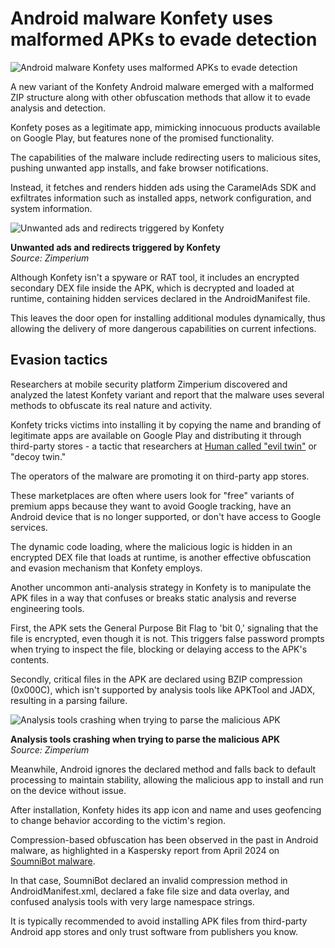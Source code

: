 # Android malware Konfety uses malformed APKs to evade detection

![Android malware Konfety uses malformed APKs to evade detection](https://www.bleepstatic.com/content/hl-images/2025/07/15/android-confetti.jpg)

A new variant of the Konfety Android malware emerged with a malformed ZIP structure along with other obfuscation methods that allow it to evade analysis and detection.

Konfety poses as a legitimate app, mimicking innocuous products available on Google Play, but features none of the promised functionality. 

The capabilities of the malware include redirecting users to malicious sites, pushing unwanted app installs, and fake browser notifications.

Instead, it fetches and renders hidden ads using the CaramelAds SDK and exfiltrates information such as installed apps, network configuration, and system information.

![Unwanted ads and redirects triggered by Konfety](https://www.bleepstatic.com/images/news/u/1220909/2025/July/redirects.jpg)

**Unwanted ads and redirects triggered by Konfety**  
_Source: Zimperium_

Although Konfety isn't a spyware or RAT tool, it includes an encrypted secondary DEX file inside the APK, which is decrypted and loaded at runtime, containing hidden services declared in the AndroidManifest file.

This leaves the door open for installing additional modules dynamically, thus allowing the delivery of more dangerous capabilities on current infections.

## Evasion tactics

Researchers at mobile security platform Zimperium discovered and analyzed the latest Konfety variant and report that the malware uses several methods to obfuscate its real nature and activity.

Konfety tricks victims into installing it by copying the name and branding of legitimate apps are available on Google Play and distributing it through third-party stores - a tactic that researchers at [Human called "evil twin"](https://www.humansecurity.com/learn/blog/satori-threat-intelligence-alert-konfety-spreads-evil-twin-apps-for-multiple-fraud-schemes/) or "decoy twin."

The operators of the malware are promoting it on third-party app stores.

These marketplaces are often where users look for "free" variants of premium apps because they want to avoid Google tracking, have an Android device that is no longer supported, or don't have access to Google services.

The dynamic code loading, where the malicious logic is hidden in an encrypted DEX file that loads at runtime, is another effective obfuscation and evasion mechanism that Konfety employs.

Another uncommon anti-analysis strategy in Konfety is to manipulate the APK files in a way that confuses or breaks static analysis and reverse engineering tools.

First, the APK sets the General Purpose Bit Flag to 'bit 0,' signaling that the file is encrypted, even though it is not. This triggers false password prompts when trying to inspect the file, blocking or delaying access to the APK's contents.

Secondly, critical files in the APK are declared using BZIP compression (0x000C), which isn't supported by analysis tools like APKTool and JADX, resulting in a parsing failure.

![Analysis tools crashing when trying to parse the malicious APK](https://www.bleepstatic.com/images/news/u/1220909/2025/July/crash.jpg)

**Analysis tools crashing when trying to parse the malicious APK**  
_Source: Zimperium_

Meanwhile, Android ignores the declared method and falls back to default processing to maintain stability, allowing the malicious app to install and run on the device without issue.

After installation, Konfety hides its app icon and name and uses geofencing to change behavior according to the victim's region.

Compression-based obfuscation has been observed in the past in Android malware, as highlighted in a Kaspersky report from April 2024 on [SoumniBot malware](https://www.bleepingcomputer.com/news/security/soumnibot-malware-exploits-android-bugs-to-evade-detection/).

In that case, SoumniBot declared an invalid compression method in AndroidManifest.xml, declared a fake file size and data overlay, and confused analysis tools with very large namespace strings.

It is typically recommended to avoid installing APK files from third-party Android app stores and only trust software from publishers you know.